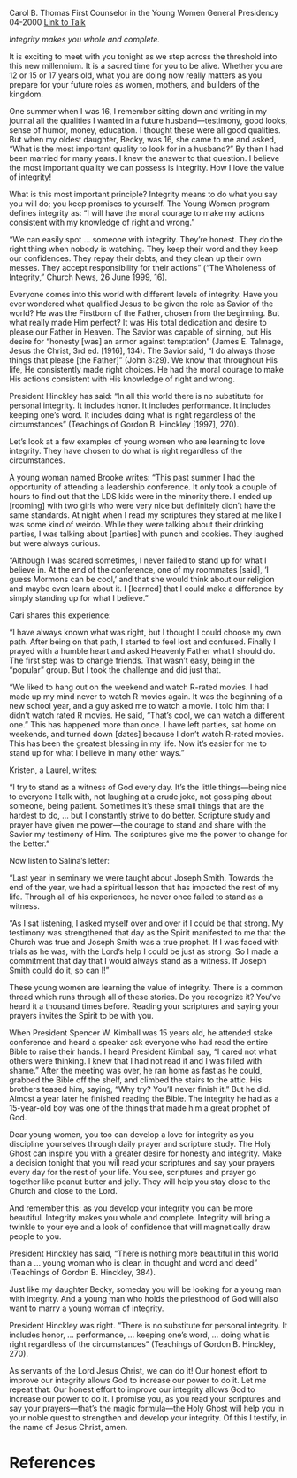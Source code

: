 Carol B. Thomas
First Counselor in the Young Women General Presidency
04-2000
[Link to Talk](https://www.churchofjesuschrist.org/study/general-conference/2000/04/integrity?lang=eng)

_Integrity makes you whole and complete._

It is exciting to meet with you tonight as we step across the threshold into this new millennium. It is a sacred time for you to be alive. Whether you are 12 or 15 or 17 years old, what you are doing now really matters as you prepare for your future roles as women, mothers, and builders of the kingdom.

One summer when I was 16, I remember sitting down and writing in my journal all the qualities I wanted in a future husband—testimony, good looks, sense of humor, money, education. I thought these were all good qualities. But when my oldest daughter, Becky, was 16, she came to me and asked, “What is the most important quality to look for in a husband?” By then I had been married for many years. I knew the answer to that question. I believe the most important quality we can possess is integrity. How I love the value of integrity!

What is this most important principle? Integrity means to do what you say you will do; you keep promises to yourself. The Young Women program defines integrity as: “I will have the moral courage to make my actions consistent with my knowledge of right and wrong.”

“We can easily spot … someone with integrity. They’re honest. They do the right thing when nobody is watching. They keep their word and they keep our confidences. They repay their debts, and they clean up their own messes. They accept responsibility for their actions” (“The Wholeness of Integrity,” Church News, 26 June 1999, 16).

Everyone comes into this world with different levels of integrity. Have you ever wondered what qualified Jesus to be given the role as Savior of the world? He was the Firstborn of the Father, chosen from the beginning. But what really made Him perfect? It was His total dedication and desire to please our Father in Heaven. The Savior was capable of sinning, but His desire for “honesty [was] an armor against temptation” (James E. Talmage, Jesus the Christ, 3rd ed. [1916], 134). The Savior said, “I do always those things that please [the Father]” (John 8:29). We know that throughout His life, He consistently made right choices. He had the moral courage to make His actions consistent with His knowledge of right and wrong.

President Hinckley has said: “In all this world there is no substitute for personal integrity. It includes honor. It includes performance. It includes keeping one’s word. It includes doing what is right regardless of the circumstances” (Teachings of Gordon B. Hinckley [1997], 270).

Let’s look at a few examples of young women who are learning to love integrity. They have chosen to do what is right regardless of the circumstances.

A young woman named Brooke writes: “This past summer I had the opportunity of attending a leadership conference. It only took a couple of hours to find out that the LDS kids were in the minority there. I ended up [rooming] with two girls who were very nice but definitely didn’t have the same standards. At night when I read my scriptures they stared at me like I was some kind of weirdo. While they were talking about their drinking parties, I was talking about [parties] with punch and cookies. They laughed but were always curious.

“Although I was scared sometimes, I never failed to stand up for what I believe in. At the end of the conference, one of my roommates [said], ‘I guess Mormons can be cool,’ and that she would think about our religion and maybe even learn about it. I [learned] that I could make a difference by simply standing up for what I believe.”

Cari shares this experience:

“I have always known what was right, but I thought I could choose my own path. After being on that path, I started to feel lost and confused. Finally I prayed with a humble heart and asked Heavenly Father what I should do. The first step was to change friends. That wasn’t easy, being in the “popular” group. But I took the challenge and did just that.

“We liked to hang out on the weekend and watch R-rated movies. I had made up my mind never to watch R movies again. It was the beginning of a new school year, and a guy asked me to watch a movie. I told him that I didn’t watch rated R movies. He said, “That’s cool, we can watch a different one.” This has happened more than once. I have left parties, sat home on weekends, and turned down [dates] because I don’t watch R-rated movies. This has been the greatest blessing in my life. Now it’s easier for me to stand up for what I believe in many other ways.”

Kristen, a Laurel, writes:

“I try to stand as a witness of God every day. It’s the little things—being nice to everyone I talk with, not laughing at a crude joke, not gossiping about someone, being patient. Sometimes it’s these small things that are the hardest to do, … but I constantly strive to do better. Scripture study and prayer have given me power—the courage to stand and share with the Savior my testimony of Him. The scriptures give me the power to change for the better.”

Now listen to Salina’s letter:

“Last year in seminary we were taught about Joseph Smith. Towards the end of the year, we had a spiritual lesson that has impacted the rest of my life. Through all of his experiences, he never once failed to stand as a witness.

“As I sat listening, I asked myself over and over if I could be that strong. My testimony was strengthened that day as the Spirit manifested to me that the Church was true and Joseph Smith was a true prophet. If I was faced with trials as he was, with the Lord’s help I could be just as strong. So I made a commitment that day that I would always stand as a witness. If Joseph Smith could do it, so can I!”

These young women are learning the value of integrity. There is a common thread which runs through all of these stories. Do you recognize it? You’ve heard it a thousand times before. Reading your scriptures and saying your prayers invites the Spirit to be with you.

When President Spencer W. Kimball was 15 years old, he attended stake conference and heard a speaker ask everyone who had read the entire Bible to raise their hands. I heard President Kimball say, “I cared not what others were thinking. I knew that I had not read it and I was filled with shame.” After the meeting was over, he ran home as fast as he could, grabbed the Bible off the shelf, and climbed the stairs to the attic. His brothers teased him, saying, “Why try? You’ll never finish it.” But he did. Almost a year later he finished reading the Bible. The integrity he had as a 15-year-old boy was one of the things that made him a great prophet of God.

Dear young women, you too can develop a love for integrity as you discipline yourselves through daily prayer and scripture study. The Holy Ghost can inspire you with a greater desire for honesty and integrity. Make a decision tonight that you will read your scriptures and say your prayers every day for the rest of your life. You see, scriptures and prayer go together like peanut butter and jelly. They will help you stay close to the Church and close to the Lord.

And remember this: as you develop your integrity you can be more beautiful. Integrity makes you whole and complete. Integrity will bring a twinkle to your eye and a look of confidence that will magnetically draw people to you.

President Hinckley has said, “There is nothing more beautiful in this world than a … young woman who is clean in thought and word and deed” (Teachings of Gordon B. Hinckley, 384).

Just like my daughter Becky, someday you will be looking for a young man with integrity. And a young man who holds the priesthood of God will also want to marry a young woman of integrity.

President Hinckley was right. “There is no substitute for personal integrity. It includes honor, … performance, … keeping one’s word, … doing what is right regardless of the circumstances” (Teachings of Gordon B. Hinckley, 270).

As servants of the Lord Jesus Christ, we can do it! Our honest effort to improve our integrity allows God to increase our power to do it. Let me repeat that: Our honest effort to improve our integrity allows God to increase our power to do it. I promise you, as you read your scriptures and say your prayers—that’s the magic formula—the Holy Ghost will help you in your noble quest to strengthen and develop your integrity. Of this I testify, in the name of Jesus Christ, amen.

# References
